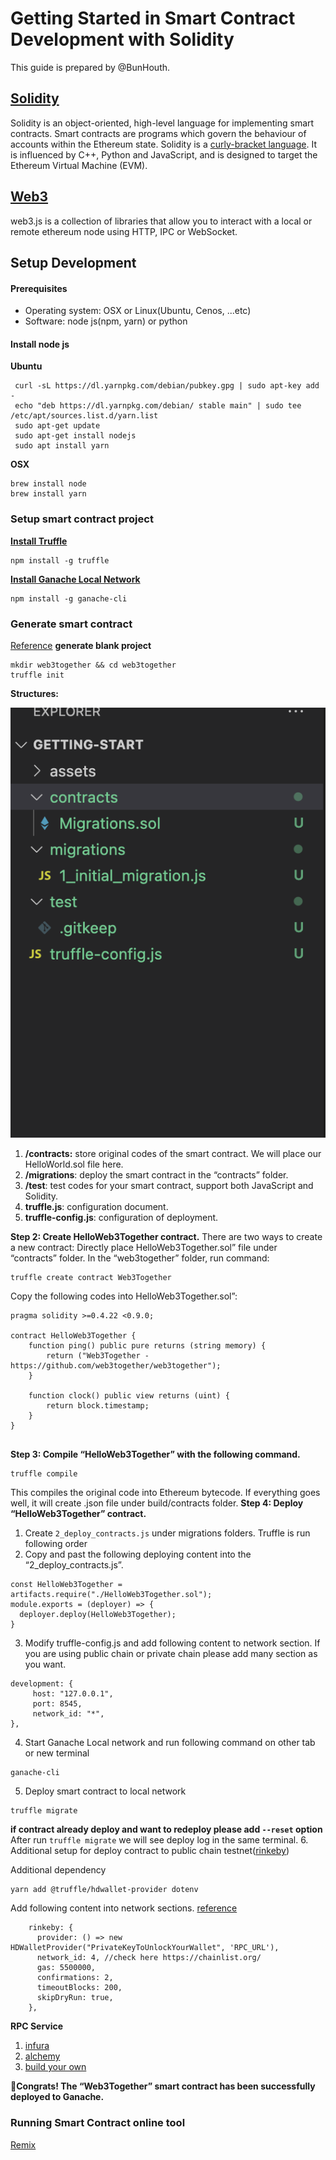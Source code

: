 # Getting Started in Smart Contract Development with Solidity

This guide is prepared by @BunHouth.

## [Solidity](https://docs.soliditylang.org/)
Solidity is an object-oriented, high-level language for implementing smart contracts. Smart contracts are programs which govern the behaviour of accounts within the Ethereum state.
Solidity is a [curly-bracket language](https://en.wikipedia.org/wiki/List_of_programming_languages_by_type#Curly-bracket_languages). It is influenced by C++, Python and JavaScript, and is designed to target the Ethereum Virtual Machine (EVM).

## [Web3](https://web3js.readthedocs.io/en/v1.2.11/index.html)
web3.js is a collection of libraries that allow you to interact with a local or remote ethereum node using HTTP, IPC or WebSocket.
## Setup Development
#### Prerequisites
* Operating system: OSX or Linux(Ubuntu, Cenos, ...etc)
* Software: node js(npm, yarn) or python
#### Install node js
__Ubuntu__
```
 curl -sL https://dl.yarnpkg.com/debian/pubkey.gpg | sudo apt-key add -
 echo "deb https://dl.yarnpkg.com/debian/ stable main" | sudo tee /etc/apt/sources.list.d/yarn.list
 sudo apt-get update
 sudo apt-get install nodejs
 sudo apt install yarn
```
__OSX__
```
brew install node
brew install yarn
```

### Setup smart contract project
__[Install Truffle](https://trufflesuite.com/docs/truffle/getting-started/compiling-contracts.html)__
```
npm install -g truffle
```
__[Install Ganache Local Network](https://github.com/trufflesuite/ganache)__
```
npm install -g ganache-cli
```
### Generate smart contract
[Reference](https://medium.com/haloblock/deploy-your-own-smart-contract-with-truffle-and-ganache-cli-beginner-tutorial-c46bce0bd01e)
__generate blank project__
```
mkdir web3together && cd web3together
truffle init
```
__Structures:__

![structure](./assets/structure.png)

1. __/contracts:__ store original codes of the smart contract. We will place our HelloWorld.sol file here.
2. __/migrations__: deploy the smart contract in the “contracts” folder.
3. __/test__: test codes for your smart contract, support both JavaScript and Solidity.
4. __truffle.js__: configuration document.
5. __truffle-config.js__: configuration of deployment.

__Step 2: Create HelloWeb3Together contract.__
There are two ways to create a new contract:
Directly place HelloWeb3Together.sol” file under “contracts” folder.
In the “web3together” folder, run command:
```
truffle create contract Web3Together
```
Copy the following codes into HelloWeb3Together.sol”:
```
pragma solidity >=0.4.22 <0.9.0;

contract HelloWeb3Together {
    function ping() public pure returns (string memory) {
        return ("Web3Together - https://github.com/web3together/web3together");
    }

    function clock() public view returns (uint) {
        return block.timestamp;
    }
}


```

__Step 3: Compile “HelloWeb3Together” with the following command.__
```
truffle compile
```
This compiles the original code into Ethereum bytecode. If everything goes well, it will create .json file under build/contracts folder.
__Step 4: Deploy “HelloWeb3Together” contract.__
1. Create `2_deploy_contracts.js` under migrations folders. Truffle is run following order
2. Copy and past the following deploying content into the “2_deploy_contracts.js”.
```
const HelloWeb3Together = artifacts.require("./HelloWeb3Together.sol");
module.exports = (deployer) => {
  deployer.deploy(HelloWeb3Together);
}

```
3. Modify truffle-config.js and add following content to network section. If you are using public chain or private chain please add many section as you want.
```
development: {
     host: "127.0.0.1",
     port: 8545,
     network_id: "*",
},
```
4. Start Ganache Local network and run following command on other tab or new terminal
```
ganache-cli
```
5. Deploy smart contract to local network
```
truffle migrate
```
__if contract already deploy and want to redeploy please add `--reset` option__
After run `truffle migrate` we will see deploy log in the same terminal.
6. Additional setup for deploy contract to public chain testnet([rinkeby](https://rinkeby.etherscan.io/))

Additional dependency
```
yarn add @truffle/hdwallet-provider dotenv
```
Add following content into network sections.
[reference](https://www.geeksforgeeks.org/deploying-smart-contract-on-test-main-network-using-truffle/)
```
    rinkeby: {
      provider: () => new HDWalletProvider("PrivateKeyToUnlockYourWallet", 'RPC_URL'),
      network_id: 4, //check here https://chainlist.org/
      gas: 5500000,
      confirmations: 2,
      timeoutBlocks: 200,
      skipDryRun: true,
    },
```

__RPC Service__
1. [infura](https://infura.io/)
2. [alchemy](http://alchemy.com)
3. [build your own](https://geth.ethereum.org/docs/rpc/server)

__🎉Congrats! The “Web3Together” smart contract has been successfully deployed to Ganache.__

### Running Smart Contract online tool
[Remix](https://remix.ethereum.org/)
